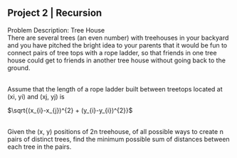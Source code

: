 ## Project 2 | Recursion


Problem Description: Tree House <br> There are several trees (an even number) with treehouses in your backyard and you have pitched the bright idea to your parents that it would be fun to connect pairs of tree tops with a rope ladder, so that friends in one tree house could get to friends in another tree house without going back to the ground. 

<br>
Assume that the length of a rope ladder built between treetops located at (xi, yi) and (xj, yj) is  

$\sqrt{(x_{i}-x_{j})^{2} + (y_{i}-y_{i})^{2}}$
 
<br>
Given the (x, y) positions of 2n treehouse, of all possible ways to create n pairs of distinct trees, find the minimum 
possible sum of distances between each tree in the pairs.  
